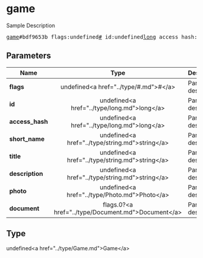 # game

Sample Description

<pre>
<a href="../constructor/game.md">game</a>#bdf9653b flags:undefined<a href="../type/#.md">#</a> id:undefined<a href="../type/long.md">long</a> access_hash:undefined<a href="../type/long.md">long</a> short_name:undefined<a href="../type/string.md">string</a> title:undefined<a href="../type/string.md">string</a> description:undefined<a href="../type/string.md">string</a> photo:undefined<a href="../type/Photo.md">Photo</a> document:flags.0?<a href="../type/Document.md">Document</a> = undefined<a href="../type/Game.md">Game</a>;
</pre>

## Parameters

| Name | Type | Description |
|------|:----:|-------------|
| **flags** | undefined&lt;a href=&#34;../type/#.md&#34;&gt;#&lt;/a&gt; | Param description |
| **id** | undefined&lt;a href=&#34;../type/long.md&#34;&gt;long&lt;/a&gt; | Param description |
| **access_hash** | undefined&lt;a href=&#34;../type/long.md&#34;&gt;long&lt;/a&gt; | Param description |
| **short_name** | undefined&lt;a href=&#34;../type/string.md&#34;&gt;string&lt;/a&gt; | Param description |
| **title** | undefined&lt;a href=&#34;../type/string.md&#34;&gt;string&lt;/a&gt; | Param description |
| **description** | undefined&lt;a href=&#34;../type/string.md&#34;&gt;string&lt;/a&gt; | Param description |
| **photo** | undefined&lt;a href=&#34;../type/Photo.md&#34;&gt;Photo&lt;/a&gt; | Param description |
| **document** | flags.0?&lt;a href=&#34;../type/Document.md&#34;&gt;Document&lt;/a&gt; | Param description |

## Type

undefined&lt;a href=&#34;../type/Game.md&#34;&gt;Game&lt;/a&gt;
